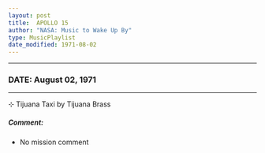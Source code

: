 ```yaml
---
layout: post
title:  APOLLO 15
author: "NASA: Music to Wake Up By"
type: MusicPlaylist
date_modified: 1971-08-02
---
```


----
### DATE: August 02, 1971
----
⊹ Tijuana Taxi by Tijuana Brass

##### Comment:
* No mission comment
